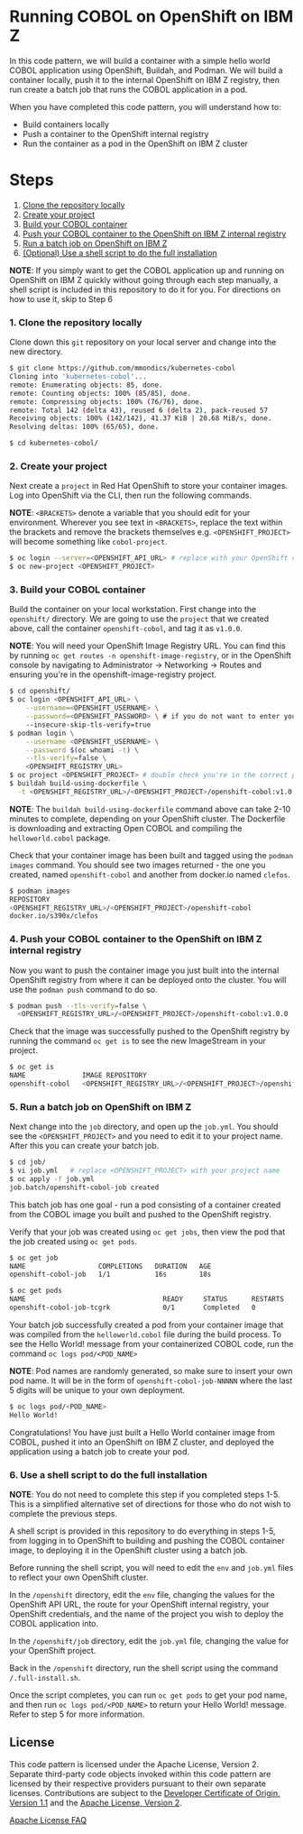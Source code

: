 # Running COBOL on OpenShift on IBM Z

In this code pattern, we will build a container with a simple hello world COBOL application using OpenShift, Buildah, and Podman. We will build a container locally, push it to the internal OpenShift on IBM Z registry, then run create a batch job that runs the COBOL application in a pod.

When you have completed this code pattern, you will understand how to:

* Build containers locally
* Push a container to the OpenShift internal registry
* Run the container as a pod in the OpenShift on IBM Z cluster

# Steps

1. [Clone the repository locally](#1-clone-the-repository-locally) 
2. [Create your project](#2-create-your-project)
3. [Build your COBOL container](#3-build-your-cobol-container)
4. [Push your COBOL container to the OpenShift on IBM Z internal registry](#4-push-your-cobol-container-to-the-openshift-on-ibm-z-internal-registry)
5. [Run a batch job on OpenShift on IBM Z](#5-Run-a-batch-job-on-OpenShift-on-IBM-Z)
6. [(Optional) Use a shell script to do the full installation]()

**NOTE**: If you simply want to get the COBOL application up and running on OpenShift on IBM Z quickly without going through each step manually, a shell script is included in this repository to do it for you. For directions on how to use it, skip to Step 6

### 1. Clone the repository locally

Clone down this `git` repository on your local server and change into the new directory.

```bash
$ git clone https://github.com/mmondics/kubernetes-cobol
Cloning into 'kubernetes-cobol'...
remote: Enumerating objects: 85, done.
remote: Counting objects: 100% (85/85), done.
remote: Compressing objects: 100% (76/76), done.
remote: Total 142 (delta 43), reused 6 (delta 2), pack-reused 57
Receiving objects: 100% (142/142), 41.37 KiB | 20.68 MiB/s, done.
Resolving deltas: 100% (65/65), done.

$ cd kubernetes-cobol/
```

### 2. Create your project

Next create a `project` in Red Hat OpenShift to store your container images. Log into OpenShift via the CLI, then run the following commands. 

**NOTE**: `<BRACKETS>` denote a variable that you should edit for your environment. Wherever you see text in `<BRACKETS>`, replace the text within the brackets and remove the brackets themselves e.g. `<OPENSHIFT_PROJECT>` will become something like `cobol-project`. 

```bash
$ oc login --server=<OPENSHIFT_API_URL> # replace with your OpenShift cluster API address. You can find it on the overview page in the OpenShift console.
$ oc new-project <OPENSHIFT_PROJECT>

```

### 3. Build your COBOL container

Build the container on your local workstation. First change into the `openshift/` directory. We are going to use the `project` that we created above, call the container `openshift-cobol`, and tag it as `v1.0.0`.

 **NOTE**: You will need your OpenShift Image Registry URL. You can find this by running `oc get routes -n openshift-image-registry`, or in the OpenShift console by navigating to Administrator -> Networking -> Routes and ensuring you're in the openshift-image-registry project.
```bash
$ cd openshift/
$ oc login <OPENSHIFT_API_URL> \
    --username=<OPENSHIFT_USERNAME> \
    --password=<OPENSHIFT_PASSWORD> \ # if you do not want to enter your password in plaintext, omit this flag and you will be prompted for your password and not displayed. 
    --insecure-skip-tls-verify=true
$ podman login \
    --username <OPENSHIFT_USERNAME> \
    --password $(oc whoami -t) \
    --tls-verify=false \
    <OPENSHIFT_REGISTRY_URL>
$ oc project <OPENSHIFT_PROJECT> # double check you're in the correct project
$ buildah build-using-dockerfile \
  -t <OPENSHIFT_REGISTRY_URL>/<OPENSHIFT_PROJECT>/openshift-cobol:v1.0.0 . # make sure to include the period at the end of the command. 
```

**NOTE**: The `buildah build-using-dockerfile` command above can take 2-10 minutes to complete, depending on your OpenShift cluster. The Dockerfile is downloading and extracting Open COBOL and compiling the `helloworld.cobol` package. 

Check that your container image has been built and tagged using the `podman images` command. You should see two images returned - the one you created, named `openshift-cobol` and another from docker.io named `clefos`.

```bash
$ podman images
REPOSITORY                                                                               TAG      IMAGE ID       CREATED         SIZE
<OPENSHIFT_REGISTRY_URL>/<OPENSHIFT_PROJECT>/openshift-cobol                             v1.0.0   4ca7207d6010   7 minutes ago   682 MB
docker.io/s390x/clefos                                                                   latest   865aa764e034   4 months ago    174 MB

```

### 4. Push your COBOL container to the OpenShift on IBM Z internal registry

Now you want to push the container image you just built into the internal OpenShift registry from where it can be deployed onto the cluster. You will use the `podman push` command to do so. 

```bash
$ podman push --tls-verify=false \
  <OPENSHIFT_REGISTRY_URL>/<OPENSHIFT_PROJECT>/openshift-cobol:v1.0.0
```
Check that the image was successfully pushed to the OpenShift registry by running the command `oc get is` to see the new ImageStream in your project.
```bash
$ oc get is
NAME              IMAGE REPOSITORY                                                                         TAGS     UPDATED
openshift-cobol   <OPENSHIFT_REGISTRY_URL>/<OPENSHIFT_PROJECT>/openshift-cobol                             v1.0.0   2 minutes ago
```

### 5. Run a batch job on OpenShift on IBM Z

Next change into the `job` directory, and open up the `job.yml`. You should see the `<OPENSHIFT_PROJECT>` and you need to edit it to your project name. After this you can create your batch job.

```bash
$ cd job/
$ vi job.yml   # replace <OPENSHIFT_PROJECT> with your project name
$ oc apply -f job.yml
job.batch/openshift-cobol-job created
```

This batch job has one goal - run a pod consisting of a container created from the COBOL image you built and  pushed to the OpenShift registry. 

Verify that your job was created using `oc get jobs`, then view the pod that the job created using `oc get pods`. 

```bash
$ oc get job
NAME                  COMPLETIONS   DURATION   AGE
openshift-cobol-job   1/1           16s        18s

$ oc get pods
NAME                                  READY     STATUS      RESTARTS   AGE
openshift-cobol-job-tcgrk             0/1       Completed   0          2m21s
```

Your batch job successfully created a pod from your container image that was compiled from the `helloworld.cobol` file during the build process. To see the Hello World! message from your containerized COBOL code, run the command `oc logs pod/<POD_NAME>`

**NOTE**: Pod names are randomly generated, so make sure to insert your own pod name. It will be in the form of `openshift-cobol-job-NNNNN` where the last 5 digits will be unique to your own deployment. 

```bash
$ oc logs pod/<POD_NAME>
Hello World!
```

Congratulations! You have just built a Hello World container image from COBOL, pushed it into an OpenShift on IBM Z cluster, and deployed the application using a batch job to create your pod. 

### 6. Use a shell script to do the full installation

**NOTE**: You do not need to complete this step if you completed steps 1-5. This is a simplified alternative set of directions for those who do not wish to complete the previous steps. 

A shell script is provided in this repository to do everything in steps 1-5, from logging in to OpenShift to building and pushing the COBOL container image, to deploying it in the OpenShift cluster using a batch job. 

Before running the shell script, you will need to edit the `env` and `job.yml` files to reflect your own OpenShift cluster. 

In the `/openshift` directory, edit the `env` file, changing the values for the OpenShift API URL, the route for your OpenShift internal registry, your OpenShift credentials, and the name of the project you wish to deploy the COBOL application into. 

In the `/openshift/job` directory, edit the `job.yml` file, changing the value for your OpenShift project. 

Back in the `/openshift` directory, run the shell script using the command `/.full-install.sh`. 

Once the script completes, you can run `oc get pods` to get your pod name, and then run `oc logs pod/<POD_NAME>` to return your Hello World! message. Refer to step 5 for more information. 

<!-- keep this -->
## License

This code pattern is licensed under the Apache License, Version 2. Separate third-party code objects invoked within this code pattern are licensed by their respective providers pursuant to their own separate licenses. Contributions are subject to the [Developer Certificate of Origin, Version 1.1](https://developercertificate.org/) and the [Apache License, Version 2](https://www.apache.org/licenses/LICENSE-2.0.txt).

[Apache License FAQ](https://www.apache.org/foundation/license-faq.html#WhatDoesItMEAN)
